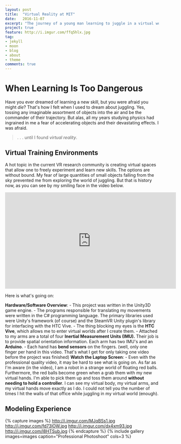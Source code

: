 ```yaml
---
layout: post
title:  "Virtual Reality at MIT"
date:   2016-11-07
excerpt: "The journey of a young man learning to juggle in a virtual world."
project: true
feature: http://i.imgur.com/ffq5hlx.jpg
tag:
- jekyll 
- moon
- blog
- about
- theme
comments: true
---
```


# When Learning Is Too Dangerous

Have you ever dreamed of learning a new skill, but you were afraid you might *die*? That's how I felt when I used to dream about
juggling. Yes, tossing any imaginable assortment of objects into the air and be the commander of their trajectory. But alas, all
my years studying physics had ingrained in me a fear of accelerating objects and their devastating effects. I was afraid.

> . . . until I found *virtual reality*.

## Virtual Training Environments

A hot topic in the current VR research community is creating virtual spaces that allow one to freely experiment and learn new
skills. The options are without bound. My fear of large quantities of small objects falling from the sky prevented me from
exploring the world of juggling. But that is history now, as you can see by my smiling face in the video below. 
     
<iframe width="560" height="315" src="https://www.youtube.com/embed/d3oBv4xtSms" frameborder="0"></iframe>


Here is what's going on:

__Hardware/Software Overview__: 
    - This project was written in the Unity3D game engine. 
    - The programs responsible for translating my movements were written in the C# programming language. The primary libraries used were Unity's framework (of course) and the SteamVR Unity plugin's library for interfacing with the HTC Vive. 
    - The thing blocking my eyes is the __HTC Vive__, which allows me to enter virtual worlds after I create them.
    - Attached to my arms are a total of four __Inertial Measurement Units (IMU).__ Their job is to provide spatial orientation information. Each arm has two IMU's and an __Arduino__.
    - Each hand has __bend sensors__ on the fingers. (well, only one finger per hand in this video. That's what I get for only taking one video before the project was finished)
__Watch the Laptop Screen__:
    - Even with the professional quality video, it may be hard to see what is going on. As far as I'm aware (in the video), I am a
    robot in a strange world of floating red balls. Furthermore, the red balls become green when a grab them with my new virtual
    hands. I'm able to pick them up and toss them around __without needing to hold a controller__. I can see my virtual body, my
    virtual arms, and my virtual hands move exactly as I do. I could not tell you the number of times I hit the walls of that
    office while juggling in my virtual world (enough). 

## Modeling Experience

{% capture images %}
    http://i.imgur.com/MJqBSs1.jpg
    http://i.imgur.com/fd73lOW.jpg 
    http://i.imgur.com/dx4xm93.jpg
    http://i.imgur.com/l8HTSub.jpg
{% endcapture %}
{% include gallery images=images caption="Professional Photoshoot" cols=3 %}

